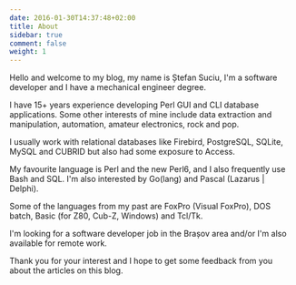 ```yaml
---
date: 2016-01-30T14:37:48+02:00
title: About
sidebar: true
comment: false
weight: 1
---
```


Hello and welcome to my blog, my name is Ștefan Suciu, I'm a software
developer and I have a mechanical engineer degree.

I have 15+ years experience developing Perl GUI and CLI database
applications.  Some other interests of mine include data extraction
and manipulation, automation, amateur electronics, rock and pop.

I usually work with relational databases like Firebird, PostgreSQL,
SQLite, MySQL and CUBRID but also had some exposure to Access.

My favourite language is Perl and the new Perl6, and I also frequently
use Bash and SQL.  I'm also interested by Go(lang) and Pascal (Lazarus
| Delphi).

Some of the languages from my past are FoxPro (Visual FoxPro), DOS
batch, Basic (for Z80, Cub-Z, Windows) and Tcl/Tk.

I'm looking for a software developer job in the Brașov area and/or I'm
also available for remote work.

Thank you for your interest and I hope to get some feedback from you
about the articles on this blog.
